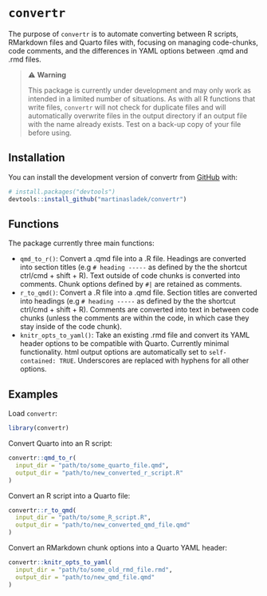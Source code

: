 
<!-- README.md is generated from README.Rmd. Please edit that file -->

# `convertr`

<!-- badges: start -->
<!-- badges: end -->

The purpose of `convertr` is to automate converting between R scripts,
RMarkdown files and Quarto files with, focusing on managing code-chunks,
code comments, and the differences in YAML options between .qmd and .rmd
files.

> ⚠️ <strong> Warning </strong>
>
> This package is currently under development and may only work as
> intended in a limited number of situations. As with all R functions
> that write files, `convertr` will not check for duplicate files and
> will automatically overwrite files in the output directory if an
> output file with the name already exists. Test on a back-up copy of
> your file before using.

## Installation

You can install the development version of convertr from
[GitHub](https://github.com/) with:

``` r
# install.packages("devtools")
devtools::install_github("martinasladek/convertr")
```

## Functions

The package currently three main functions:

-   `qmd_to_r()`: Convert a .qmd file into a .R file. Headings are
    converted into section titles (e.g `# heading -----` as defined by
    the the shortcut ctrl/cmd + shift + R). Text outside of code chunks
    is converted into comments. Chunk options defined by `#|` are
    retained as comments.  
-   `r_to_qmd()`: Convert a .R file into a .qmd file. Section titles are
    converted into headings (e.g `# heading -----` as defined by the the
    shortcut ctrl/cmd + shift + R). Comments are converted into text in
    between code chunks (unless the comments are within the code, in
    which case they stay inside of the code chunk).  
-   `knitr_opts_to_yaml()`: Take an existing .rmd file and convert its
    YAML header options to be compatible with Quarto. Currently minimal
    functionality. html output options are automatically set to
    `self-contained: TRUE`. Underscores are replaced with hyphens for
    all other options.

## Examples

Load `convertr`:

``` r
library(convertr)
```

Convert Quarto into an R script:

``` r
convertr::qmd_to_r(
  input_dir = "path/to/some_quarto_file.qmd",
  output_dir = "path/to/new_converted_r_script.R"
)
```

Convert an R script into a Quarto file:

``` r
convertr::r_to_qmd(
  input_dir = "path/to/some_R_script.R",
  output_dir = "path/to/new_converted_qmd_file.qmd"
)
```

Convert an RMarkdown chunk options into a Quarto YAML header:

``` r
convertr::knitr_opts_to_yaml(
  input_dir = "path/to/some_old_rmd_file.rmd",
  output_dir = "path/to/new_qmd_file.qmd"
)
```
